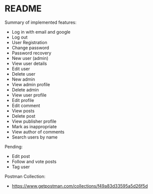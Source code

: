 # README

Summary of implemented features:

- Log in with email and google
- Log out
- User Registration
- Change password
- Password recovery
- New user (admin)
- View user details
- Edit user
- Delete user
- New admin
- View admin profile
- Delete admin
- View user profile
- Edit profile
- Edit comment
- View posts
- Delete post
- View publisher profile
- Mark as inappropriate
- View author of comments
- Search users by name

Pending:

- Edit post
- Follow and vote posts
- Tag user

Postman Collection:

- https://www.getpostman.com/collections/f49a83d33595a5d26f5d

